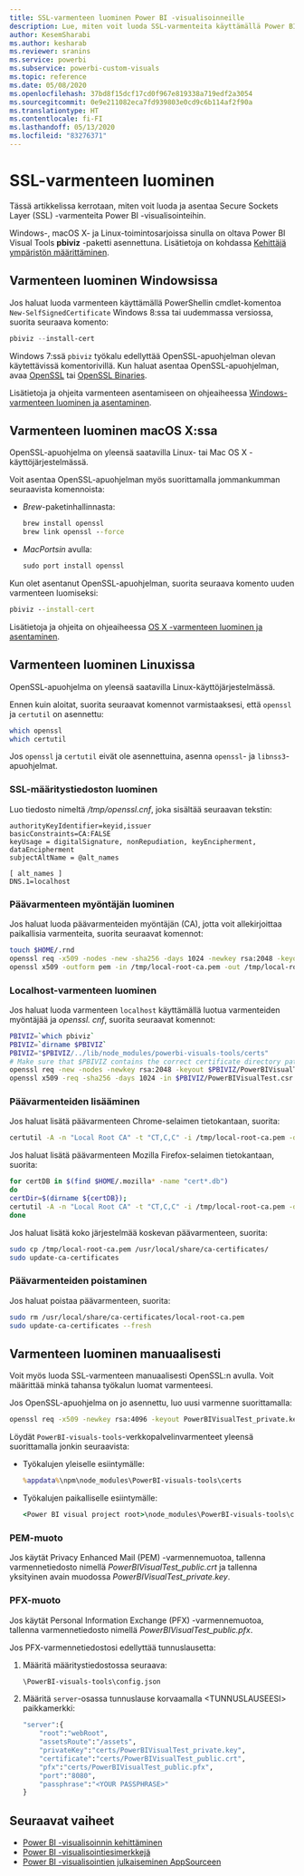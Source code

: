 ```yaml
---
title: SSL-varmenteen luominen Power BI -visualisoinneille
description: Lue, miten voit luoda SSL-varmenteita käyttämällä Power BI -visualisointityökaluja Windowsissa, Macissa tai Linuxissa tai manuaalisesti.
author: KesemSharabi
ms.author: kesharab
ms.reviewer: sranins
ms.service: powerbi
ms.subservice: powerbi-custom-visuals
ms.topic: reference
ms.date: 05/08/2020
ms.openlocfilehash: 37bd8f15dcf17cd0f967e819338a719edf2a3054
ms.sourcegitcommit: 0e9e211082eca7fd939803e0cd9c6b114af2f90a
ms.translationtype: HT
ms.contentlocale: fi-FI
ms.lasthandoff: 05/13/2020
ms.locfileid: "83276371"
---
```

# <a name="create-an-ssl-certificate"></a>SSL-varmenteen luominen

Tässä artikkelissa kerrotaan, miten voit luoda ja asentaa Secure Sockets Layer (SSL) -varmenteita Power BI -visualisointeihin.

Windows-, macOS X- ja Linux-toimintosarjoissa sinulla on oltava Power BI Visual Tools **pbiviz** -paketti asennettuna. Lisätietoja on kohdassa [Kehittäjä ympäristön määrittäminen](https://docs.microsoft.com/power-bi/developer/visuals/custom-visual-develop-tutorial#setting-up-the-developer-environment). 

## <a name="create-a-certificate-on-windows"></a>Varmenteen luominen Windowsissa

Jos haluat luoda varmenteen käyttämällä PowerShellin cmdlet-komentoa `New-SelfSignedCertificate` Windows 8:ssa tai uudemmassa versiossa, suorita seuraava komento:

```powershell
pbiviz --install-cert
```

Windows 7:ssä `pbiviz` työkalu edellyttää OpenSSL-apuohjelman olevan käytettävissä komentorivillä. Kun haluat asentaa OpenSSL-apuohjelman, avaa [OpenSSL](https://www.openssl.org) tai [OpenSSL Binaries](https://wiki.openssl.org/index.php/Binaries).

Lisätietoja ja ohjeita varmenteen asentamiseen on ohjeaiheessa [Windows-varmenteen luominen ja asentaminen](https://docs.microsoft.com/power-bi/developer/visuals/custom-visual-develop-tutorial#windows).

## <a name="create-a-certificate-on-macos-x"></a>Varmenteen luominen macOS X:ssa

OpenSSL-apuohjelma on yleensä saatavilla Linux- tai Mac OS X -käyttöjärjestelmässä.

Voit asentaa OpenSSL-apuohjelman myös suorittamalla jommankumman seuraavista komennoista:

- *Brew*-paketinhallinnasta:
  
  ```cmd
  brew install openssl
  brew link openssl --force
  ```

- *MacPortsin* avulla:
  
  ```cmd
  sudo port install openssl
  ```

Kun olet asentanut OpenSSL-apuohjelman, suorita seuraava komento uuden varmenteen luomiseksi:

```cmd
pbiviz --install-cert
```

Lisätietoja ja ohjeita on ohjeaiheessa [OS X -varmenteen luominen ja asentaminen](https://docs.microsoft.com/power-bi/developer/visuals/custom-visual-develop-tutorial#osx).

## <a name="create-a-certificate-on-linux"></a>Varmenteen luominen Linuxissa

OpenSSL-apuohjelma on yleensä saatavilla Linux-käyttöjärjestelmässä.

Ennen kuin aloitat, suorita seuraavat komennot varmistaaksesi, että `openssl` ja `certutil` on asennettu:

```sh
which openssl
which certutil
```

Jos `openssl` ja `certutil` eivät ole asennettuina, asenna `openssl`- ja `libnss3`-apuohjelmat.

### <a name="create-the-ssl-configuration-file"></a>SSL-määritystiedoston luominen

Luo tiedosto nimeltä */tmp/openssl.cnf*, joka sisältää seuraavan tekstin:

```
authorityKeyIdentifier=keyid,issuer
basicConstraints=CA:FALSE
keyUsage = digitalSignature, nonRepudiation, keyEncipherment, dataEncipherment
subjectAltName = @alt_names

[ alt_names ]
DNS.1=localhost
```

### <a name="generate-root-certificate-authority"></a>Päävarmenteen myöntäjän luominen

Jos haluat luoda päävarmenteiden myöntäjän (CA), jotta voit allekirjoittaa paikallisia varmenteita, suorita seuraavat komennot:

```sh
touch $HOME/.rnd
openssl req -x509 -nodes -new -sha256 -days 1024 -newkey rsa:2048 -keyout /tmp/local-root-ca.key -out /tmp/local-root-ca.pem -subj "/C=US/CN=Local Root CA/O=Local Root CA"
openssl x509 -outform pem -in /tmp/local-root-ca.pem -out /tmp/local-root-ca.crt
```

### <a name="generate-a-certificate-for-localhost"></a>Localhost-varmenteen luominen 

Jos haluat luoda varmenteen `localhost` käyttämällä luotua varmenteiden myöntäjää ja *openssl. cnf*, suorita seuraavat komennot:

```sh
PBIVIZ=`which pbiviz`
PBIVIZ=`dirname $PBIVIZ`
PBIVIZ="$PBIVIZ/../lib/node_modules/powerbi-visuals-tools/certs"
# Make sure that $PBIVIZ contains the correct certificate directory path. ls $PBIVIZ should list 'blank' file.
openssl req -new -nodes -newkey rsa:2048 -keyout $PBIVIZ/PowerBIVisualTest_private.key -out $PBIVIZ/PowerBIVisualTest.csr -subj "/C=US/O=PowerBI Visuals/CN=localhost"
openssl x509 -req -sha256 -days 1024 -in $PBIVIZ/PowerBIVisualTest.csr -CA /tmp/local-root-ca.pem -CAkey /tmp/local-root-ca.key -CAcreateserial -extfile /tmp/openssl.cnf -out $PBIVIZ/PowerBIVisualTest_public.crt
```

### <a name="add-root-certificates"></a>Päävarmenteiden lisääminen

Jos haluat lisätä päävarmenteen Chrome-selaimen tietokantaan, suorita:

```sh
certutil -A -n "Local Root CA" -t "CT,C,C" -i /tmp/local-root-ca.pem -d sql:$HOME/.pki/nssdb
```

Jos haluat lisätä päävarmenteen Mozilla Firefox-selaimen tietokantaan, suorita:

```sh
for certDB in $(find $HOME/.mozilla* -name "cert*.db")
do
certDir=$(dirname ${certDB});
certutil -A -n "Local Root CA" -t "CT,C,C" -i /tmp/local-root-ca.pem -d sql:${certDir}
done
```

Jos haluat lisätä koko järjestelmää koskevan päävarmenteen, suorita:

```sh
sudo cp /tmp/local-root-ca.pem /usr/local/share/ca-certificates/
sudo update-ca-certificates
```

### <a name="remove-root-certificates"></a>Päävarmenteiden poistaminen

Jos haluat poistaa päävarmenteen, suorita:

```sh
sudo rm /usr/local/share/ca-certificates/local-root-ca.pem
sudo update-ca-certificates --fresh
```

## <a name="generate-a-certificate-manually"></a>Varmenteen luominen manuaalisesti

Voit myös luoda SSL-varmenteen manuaalisesti OpenSSL:n avulla. Voit määrittää minkä tahansa työkalun luomat varmenteesi.

Jos OpenSSL-apuohjelma on jo asennettu, luo uusi varmenne suorittamalla:

```cmd
openssl req -x509 -newkey rsa:4096 -keyout PowerBIVisualTest_private.key -out PowerBIVisualTest_public.crt -days 365
```

Löydät `PowerBI-visuals-tools`-verkkopalvelinvarmenteet yleensä suorittamalla jonkin seuraavista:

- Työkalujen yleiselle esiintymälle:
  
  ```cmd
  %appdata%\npm\node_modules\PowerBI-visuals-tools\certs
  ```

- Työkalujen paikalliselle esiintymälle:
  
  ```cmd
  <Power BI visual project root>\node_modules\PowerBI-visuals-tools\certs
  ```

### <a name="pem-format"></a>PEM-muoto

Jos käytät Privacy Enhanced Mail (PEM) -varmennemuotoa, tallenna varmennetiedosto nimellä *PowerBIVisualTest_public.crt* ja tallenna yksityinen avain muodossa *PowerBIVisualTest_private.key*.

### <a name="pfx-format"></a>PFX-muoto

Jos käytät Personal Information Exchange (PFX) -varmennemuotoa, tallenna varmennetiedosto nimellä *PowerBIVisualTest_public.pfx*.

Jos PFX-varmennetiedostosi edellyttää tunnuslausetta:

1. Määritä määritystiedostossa seuraava:
   
   ```cmd
   \PowerBI-visuals-tools\config.json
   ```
   
1. Määritä `server`-osassa tunnuslause korvaamalla \<TUNNUSLAUSEESI> paikkamerkki:

    ```cmd
    "server":{
        "root":"webRoot",
        "assetsRoute":"/assets",
        "privateKey":"certs/PowerBIVisualTest_private.key",
        "certificate":"certs/PowerBIVisualTest_public.crt",
        "pfx":"certs/PowerBIVisualTest_public.pfx",
        "port":"8080",
        "passphrase":"<YOUR PASSPHRASE>"
    }
    ```

## <a name="next-steps"></a>Seuraavat vaiheet
- [Power BI -visualisoinnin kehittäminen](custom-visual-develop-tutorial.md)
- [Power BI -visualisointiesimerkkejä](samples.md)
- [Power BI -visualisointien julkaiseminen AppSourceen](office-store.md)
